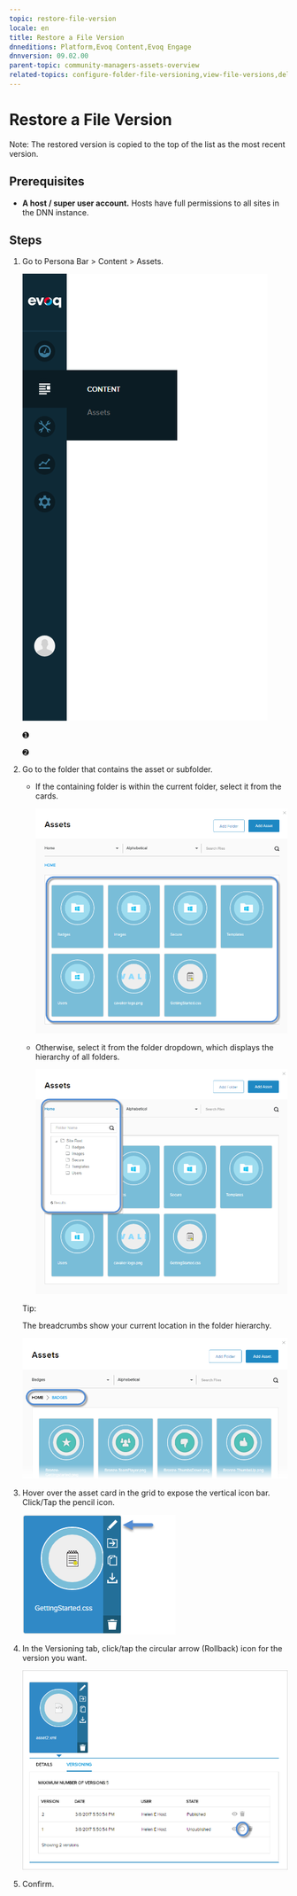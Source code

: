 ```yaml
---
topic: restore-file-version
locale: en
title: Restore a File Version
dnneditions: Platform,Evoq Content,Evoq Engage
dnnversion: 09.02.00
parent-topic: community-managers-assets-overview
related-topics: configure-folder-file-versioning,view-file-versions,delete-file-version
---
```


# Restore a File Version

Note: The restored version is copied to the top of the list as the most recent version.

## Prerequisites

*   **A host / super user account.** Hosts have full permissions to all sites in the DNN instance.

## Steps

1.  Go to Persona Bar \> Content \> Assets.
    
    ![Persona Bar > Content > Assets](img/scr-pbar-mod-Content-E91.png)
    
    ➊
    
    ➋
    
2.  Go to the folder that contains the asset or subfolder.
    
    *   If the containing folder is within the current folder, select it from the cards.
        
          
        
        ![Assets grid](img/scr-Assets-assetlist-grid-E90.png)
        
          
        
    *   Otherwise, select it from the folder dropdown, which displays the hierarchy of all folders.
        
          
        
        ![Folder selection](img/scr-Assets-folderdropdown-E90.png)
        
          
        
    
    Tip:
    
    The breadcrumbs show your current location in the folder hierarchy.
    
      
    
    ![Breadcrumbs](img/scr-Assets-breadcrumbs-E90.png)
    
      
    
3.  Hover over the asset card in the grid to expose the vertical icon bar. Click/Tap the pencil icon.
    
      
    
    ![Asset card iconbar - pencil](img/scr-Assets-assetcard-iconbar-edit-E90.png)
    
      
    
4.  In the Versioning tab, click/tap the circular arrow (Rollback) icon for the version you want.
    
      
    
    ![Asset > Edit > Versioning — Rollback](img/scr-Assets-asset-edit-versioning-rollback-E90.png)
    
      
    
5.  Confirm.